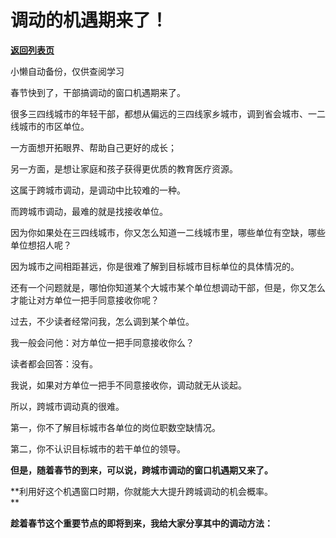 # 调动的机遇期来了！

[**返回列表页**](/gzh/费曼的小茶馆)

小懒自动备份，仅供查阅学习

春节快到了，干部搞调动的窗口机遇期来了。

很多三四线城市的年轻干部，都想从偏远的三四线家乡城市，调到省会城市、一二线城市的市区单位。

一方面想开拓眼界、帮助自己更好的成长；

另一方面，是想让家庭和孩子获得更优质的教育医疗资源。

这属于跨城市调动，是调动中比较难的一种。

而跨城市调动，最难的就是找接收单位。  

因为你如果处在三四线城市，你又怎么知道一二线城市里，哪些单位有空缺，哪些单位想招人呢？

因为城市之间相距甚远，你是很难了解到目标城市目标单位的具体情况的。

还有一个问题就是，哪怕你知道某个大城市某个单位想调动干部，但是，你又怎么才能让对方单位一把手同意接收你呢？  

过去，不少读者经常问我，怎么调到某个单位。  

我一般会问他：对方单位一把手同意接收你么？

读者都会回答：没有。

我说，如果对方单位一把手不同意接收你，调动就无从谈起。  

所以，跨城市调动真的很难。

第一，你不了解目标城市各单位的岗位职数空缺情况。

第二，你不认识目标城市的若干单位的领导。

**但是，随着春节的到来，可以说，跨城市调动的窗口机遇期又来了。**  

**利用好这个机遇窗口时期，你就能大大提升跨城调动的机会概率。  
**

**趁着春节这个重要节点的即将到来，我给大家分享其中的调动方法：**  

